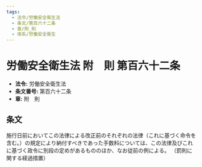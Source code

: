 ```yaml
---
tags:
  - 法令/労働安全衛生法
  - 条文/第百六十二条
  - 章/附_則
  - 体系/労働安全衛生
---
```

# 労働安全衛生法 附　則 第百六十二条

- **法令:** 労働安全衛生法
- **条文番号:** 第百六十二条
- **章:** 附　則

## 条文
施行日前においてこの法律による改正前のそれぞれの法律（これに基づく命令を含む。）の規定により納付すべきであった手数料については、この法律及びこれに基づく政令に別段の定めがあるもののほか、なお従前の例による。
（罰則に関する経過措置）

